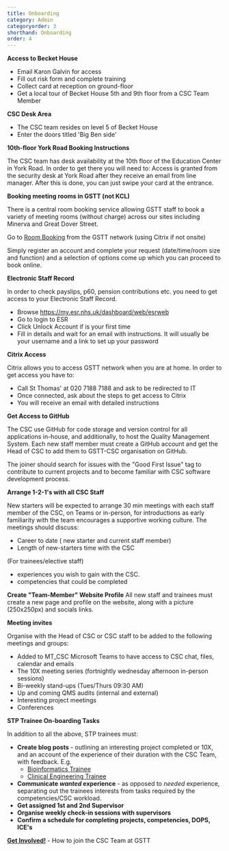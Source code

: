 ```yaml
---
title: Onboarding
category: Admin
categoryorder: 3
shorthand: Onboarding
order: 4
---
```


**Access to Becket House**
   - Email Karon Galvin for access
   - Fill out risk form and complete training
   - Collect card at reception on ground-floor
   - Get a local tour of Becket House 5th and 9th floor from a CSC Team Member

**CSC Desk Area**
   - The CSC team resides on level 5 of Becket House
   - Enter the doors titled 'Big Ben side'


**10th-floor York Road Booking Instructions**

The CSC team has desk availability at the 10th floor of the Education Center in York Road. In order to get there you 
will need to:
Access is granted from the security desk at York Road after they receive an email from line manager. After this is done,
you can just swipe your card at the entrance.


**Booking meeting rooms in GSTT (not KCL)** 

There is a central room booking service allowing GSTT staff to book a variety of
meeting rooms (without charge) across our sites including Minerva and Great Dover
Street.

Go to [Room Booking](https://gstt.nhs.micadipr.net/pages/roomMonitoringClients/rmSignIN.asp?return=%2Fpages%2FroomMonitoringClients%2FrmRoomSearchForClients%2Easp%3F) from the GSTT network (using Citrix if not onsite)


Simply register an account and complete your request (date/time/room size and function) and a selection of options come 
up which you can proceed to book online.

**Electronic Staff Record**

In order to check payslips, p60, pension contributions etc. you need to get access to your Electronic Staff Record.
   - Browse https://my.esr.nhs.uk/dashboard/web/esrweb
   - Go to login to ESR
   - Click Unlock Account if is your first time
   - Fill in details and wait for an email with instructions. It will usually be your username and a link to set up your password

**Citrix Access**

Citrix allows you to access GSTT network when you are at home. In order to get access you have to:  
   - Call St Thomas' at 020 7188 7188 and ask to be redirected to IT
   - Once connected, ask about the steps to get access to Citrix
   - You will receive an email with detailed instructions

**Get Access to GitHub**

The CSC use GitHub for code storage and version control for all applications in-house, and additionally, to host the 
Quality Management System. Each new staff member must create a GitHub account and get the Head of CSC to add them to 
GSTT-CSC organisation on GitHub. 

The joiner should search for issues with the "Good First Issue" tag to contribute to current projects and to become 
familiar with CSC software development process.  

**Arrange 1-2-1's with all CSC Staff**

New starters will be expected to arrange 30 min meetings with each staff member of the CSC, on Teams or in-person, for 
introductions as early familiarity with the team encourages a supportive working culture. The meetings should discuss:

- Career to date ( new starter and current staff member)
- Length of new-starters time with the CSC

(For trainees/elective staff) 
- experiences you wish to gain with the CSC.
- competencies that could be completed

**Create "Team-Member" Website Profile**
All new staff and trainees must create a new page and profile on the website, along with a picture (250x250px) and socials links. 

**Meeting invites**

Organise with the Head of CSC or CSC staff to be added to the following meetings and groups:
- Added to MT_CSC Microsoft Teams to have access to CSC chat, files, calendar and emails
- The 10X meeting series (fortnightly wednesday afternoon in-person sessions)
- Bi-weekly stand-ups (Tues/Thurs 09:30 AM)
- Up and coming QMS audits (internal and external)
- Interesting project meetings
- Conferences 

**STP Trainee On-boarding Tasks**

In addition to all the above, STP trainees must:

- **Create blog posts** - outlining an interesting project completed or 10X, and an account of the experience of their duration with the CSC Team, with feedback. E.g.  
  - [Bioinformatics Trainee](blogs/articles/2021/08/25/STP_blog_Igor.html)
  - [Clinical Engineering Trainee](/blogs/articles/2022/07/01/STP_blog_Isabella.html)
- **Communicate *wanted* experience** - as opposed to *needed* experience, separating out the trainees interests from tasks required by the competencies/CSC workload.
- **Get assigned 1st and 2nd Supervisor**
- **Organise weekly check-in sessions with supervisors**
- **Confirm a schedule for completing projects, competencies, DOPS, ICE's**

[**Get Involved!**](/getinvolved.html) - How to join the CSC Team at GSTT

